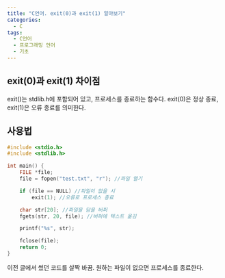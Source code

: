 ```yaml
---
title: "C언어. exit(0)과 exit(1) 알아보기"
categories:
  - C
tags:
  - C언어
  - 프로그래밍 언어
  - 기초
---
```


## exit(0)과 exit(1) 차이점

exit()는 stdlib.h에 포함되어 있고, 프로세스를 종료하는 함수다. exit(0)은 정상 종료, exit(1)은 오류 종료를 의미한다.

## 사용법

```c
#include <stdio.h>
#include <stdlib.h>

int main() {
	FILE *file;
	file = fopen("test.txt", "r"); //파일 열기

	if (file == NULL) //파일이 없을 시
		exit(1); //오류로 프로세스 종료

	char str[20]; //파일을 담을 버퍼
	fgets(str, 20, file); //버퍼에 텍스트 옮김

	printf("%s", str);

	fclose(file);
	return 0;
}
```

이전 글에서 썼던 코드를 살짝 바꿈. 원하는 파일이 없으면 프로세스를 종료한다.